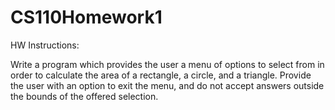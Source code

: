 # CS110Homework1

HW Instructions:

Write a program which provides the user a menu of options to select from in order to calculate the area of a rectangle, a circle, and a triangle. Provide the user with an option to exit the menu, and do not accept answers outside the bounds of the offered selection.
